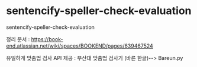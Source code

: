 # sentencify-speller-check-evaluation
sentencify-speller-check-evaluation

정리 문서 : 
https://book-end.atlassian.net/wiki/spaces/BOOKEND/pages/639467524

유일하게 맞춤법 검사 API 제공 : 부산대 맞춤법 검사기 (바른 한글)--> Bareun.py
